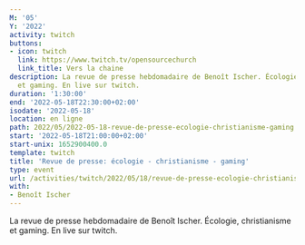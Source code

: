 ```yaml
---
M: '05'
Y: '2022'
activity: twitch
buttons:
- icon: twitch
  link: https://www.twitch.tv/opensourcechurch
  link_title: Vers la chaine
description: La revue de presse hebdomadaire de Benoît Ischer. Écologie, christianisme
  et gaming. En live sur twitch.
duration: '1:30:00'
end: '2022-05-18T22:30:00+02:00'
isodate: '2022-05-18'
location: en ligne
path: 2022/05/2022-05-18-revue-de-presse-ecologie-christianisme-gaming.md
start: '2022-05-18T21:00:00+02:00'
start-unix: 1652900400.0
template: twitch
title: 'Revue de presse: écologie - christianisme - gaming'
type: event
url: /activities/twitch/2022/05/18/revue-de-presse-ecologie-christianisme-gaming
with:
- Benoît Ischer
---
```

La revue de presse hebdomadaire de Benoît Ischer. Écologie, christianisme et gaming. En live sur twitch.